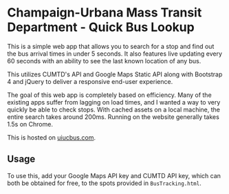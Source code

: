 # Champaign-Urbana Mass Transit Department - Quick Bus Lookup

This is a simple web app that allows you to search for a stop and find out the bus arrival times in under 5 seconds. It also features
live updating every 60 seconds with an ability to see the last known location of any bus.

This utilizes CUMTD's API and Google Maps Static API along with Bootstrap 4 and jQuery to deliver a responsive end-user experience.

The goal of this web app is completely based on efficiency. Many of the existing apps suffer from lagging on load times, and I wanted
a way to very quickly be able to check stops. With cached assets on a local machine, the entire search takes around 200ms. Running on the website
generally takes 1.5s on Chrome.

This is hosted on [uiucbus.com](http://uiucbus.com/).

## Usage

To use this, add your Google Maps API key and CUMTD API key, which can both be obtained for free, to the spots provided in `BusTracking.html`.
